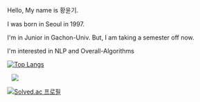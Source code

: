 Hello, My name is 황윤기. 

I was born in Seoul in 1997.

I'm in Junior in Gachon-Univ. But, I am taking a semester off now.

I'm interested in NLP and Overall-Algorithms

[![Top Langs](https://github-readme-stats.vercel.app/api/top-langs/?username=dbsrlskfdk&layout=compact&theme=omni&langs_count=4)](https://github.com/anuraghazra/github-readme-stats)

<a href="https://velog.io/@dbsrlskfdk"> <img src="http://img.shields.io/badge/Velog-V-brightgreen?style=flat&logo=Vector Logo Zone&link=https://velog.io/@dbsrlskfdk" style="height : auto; margin-left : 10px; margin-right : 10px;"/> </a>

[![Solved.ac 프로필](http://mazassumnida.wtf/api/v2/generate_badge?boj=dbsrlskfdk)](https://solved.ac/dbsrlskfdk)
